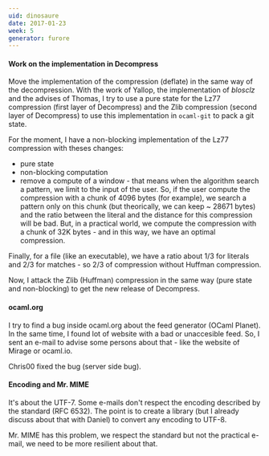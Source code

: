```yaml
---
uid: dinosaure
date: 2017-01-23
week: 5
generator: furore
---
```


#### Work on the implementation in Decompress

Move the  implementation of  the compression (deflate)  in the  same way  of the
decompression.  With the work of Yallop, the implementation of _blosclz_ and the
advises of Thomas,  I  try to use a  pure state for the  Lz77 compression (first
layer of Decompress) and the Zlib compression  (second layer of Decompress) to use
this implementation in `ocaml-git` to pack a git state.

For the  moment,  I have a  non-blocking implementation of  the Lz77 compression
with theses changes:
* pure state
* non-blocking computation
* remove a  compute  of  a  window  -  that  means  when  the algorithm search a
pattern,  we limit to  the  input  of  the  user.  So,  if  the user compute the
compression with a chunk of 4096  bytes (for example),  we search a pattern only
on this chunk  (but  theorically,  we  can  keep  ~  28671  bytes) and the ratio
between the literal and the distance for this compression will be bad.  But,  in
a practical world,  we compute  the compression with a chunk of  32K bytes - and
in this way, we have an optimal compression.

Finally,  for a file  (like  an  executable),  we  have  a  ratio  about 1/3 for
literals  and  2/3  for  matches  -   so  2/3  of  compression  without  Huffman
compression.

Now,  I attack  the Zlib (Huffman) compression  in the same way  (pure state and
non-blocking) to get the new release of Decompress.

#### ocaml.org

I try to  find a bug inside  ocaml.org about the feed  generator (OCaml Planet).
In the same time,  I found lot of website with a bad or unaccesible feed.  So, I
sent an e-mail  to advise some persons  about that - like the  website of Mirage
or ocaml.io.

Chris00 fixed the bug (server side bug).

#### Encoding and Mr. MIME

It's about the UTF-7.  Some e-mails don't  respect the encoding described by the
standard (RFC  6532).  The point is to  create a library (but  I already discuss
about that with Daniel) to convert any encoding to UTF-8.

Mr.  MIME has this  problem,  we  respect  the  standard  but  not the practical
e-mail, we need to be more resilient about that.

